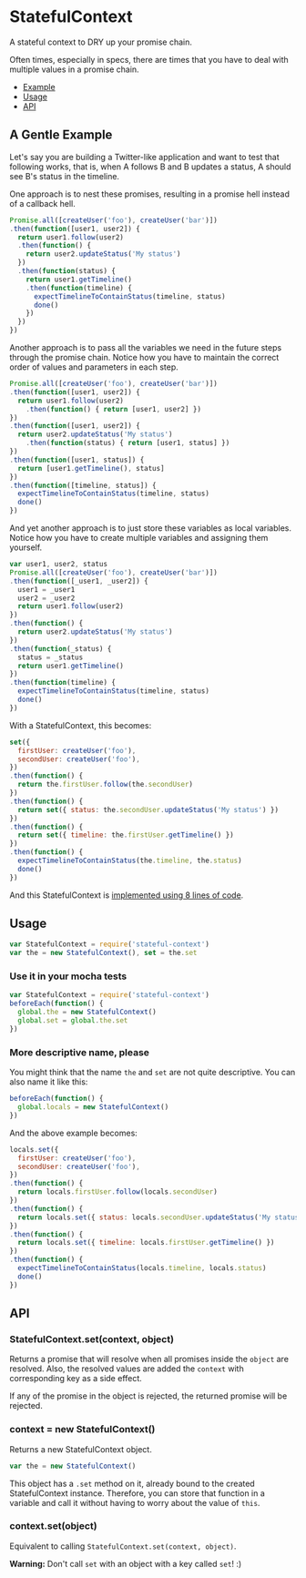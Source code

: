 StatefulContext
===============

A stateful context to DRY up your promise chain.

Often times, especially in specs, there are times that you have to deal with multiple values in a promise chain.

* [Example](#a-gentle-example)
* [Usage](#usage)
* [API](#api)


A Gentle Example
----------------

Let's say you are building a Twitter-like application and want to test that following works, that is, when A follows B and B updates a status, A should see B's status in the timeline.

One approach is to nest these promises, resulting in a promise hell instead of a callback hell.

```javascript
Promise.all([createUser('foo'), createUser('bar')])
.then(function([user1, user2]) {
  return user1.follow(user2)
  .then(function() {
    return user2.updateStatus('My status')
  })
  .then(function(status) {
    return user1.getTimeline()
    .then(function(timeline) {
      expectTimelineToContainStatus(timeline, status)
      done()
    })
  })
})
```

Another approach is to pass all the variables we need in the future steps through the promise chain. Notice how you have to maintain the correct order of values and parameters in each step.

```javascript
Promise.all([createUser('foo'), createUser('bar')])
.then(function([user1, user2]) {
  return user1.follow(user2)
    .then(function() { return [user1, user2] })
})
.then(function([user1, user2]) {
  return user2.updateStatus('My status')
    .then(function(status) { return [user1, status] })
})
.then(function([user1, status]) {
  return [user1.getTimeline(), status]
})
.then(function([timeline, status]) {
  expectTimelineToContainStatus(timeline, status)
  done()
})
```

And yet another approach is to just store these variables as local variables. Notice how you have to create multiple variables and assigning them yourself.

```javascript
var user1, user2, status
Promise.all([createUser('foo'), createUser('bar')])
.then(function([_user1, _user2]) {
  user1 = _user1
  user2 = _user2
  return user1.follow(user2)
})
.then(function() {
  return user2.updateStatus('My status')
})
.then(function(_status) {
  status = _status
  return user1.getTimeline()
})
.then(function(timeline) {
  expectTimelineToContainStatus(timeline, status)
  done()
})
```

With a StatefulContext, this becomes:

```javascript
set({
  firstUser: createUser('foo'),
  secondUser: createUser('foo'),
})
.then(function() {
  return the.firstUser.follow(the.secondUser)
})
.then(function() {
  return set({ status: the.secondUser.updateStatus('My status') })
})
.then(function() {
  return set({ timeline: the.firstUser.getTimeline() })
})
.then(function() {
  expectTimelineToContainStatus(the.timeline, the.status)
  done()
})
```

And this StatefulContext is [implemented using 8 lines of code](index.js).


Usage
-----

```javascript
var StatefulContext = require('stateful-context')
var the = new StatefulContext(), set = the.set
```

### Use it in your mocha tests

```javascript
var StatefulContext = require('stateful-context')
beforeEach(function() {
  global.the = new StatefulContext()
  global.set = global.the.set
})
```

### More descriptive name, please

You might think that the name `the` and `set` are not quite descriptive.
You can also name it like this:

```javascript
beforeEach(function() {
  global.locals = new StatefulContext()
})
```

And the above example becomes:

```javascript
locals.set({
  firstUser: createUser('foo'),
  secondUser: createUser('foo'),
})
.then(function() {
  return locals.firstUser.follow(locals.secondUser)
})
.then(function() {
  return locals.set({ status: locals.secondUser.updateStatus('My status') })
})
.then(function() {
  return locals.set({ timeline: locals.firstUser.getTimeline() })
})
.then(function() {
  expectTimelineToContainStatus(locals.timeline, locals.status)
  done()
})
```


API
---

### StatefulContext.set(context, object)

Returns a promise that will resolve when all promises inside the `object` are resolved.
Also, the resolved values are added the `context` with corresponding key as a side effect.

If any of the promise in the object is rejected, the returned promise will be rejected.


### context = new StatefulContext()

Returns a new StatefulContext object.

```javascript
var the = new StatefulContext()
```

This object has a `.set` method on it, already bound to the created StatefulContext instance. Therefore, you can store that function in a variable and call it without having to worry about the value of `this`.


### context.set(object)

Equivalent to calling `StatefulContext.set(context, object)`.

__Warning:__ Don't call `set` with an object with a key called `set`! :)
